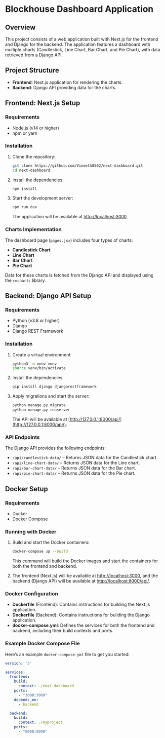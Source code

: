 # Blockhouse Dashboard Application

## Overview

This project consists of a web application built with Next.js for the frontend and Django for the backend. The application features a dashboard with multiple charts (Candlestick, Line Chart, Bar Chart, and Pie Chart), with data retrieved from a Django API.

## Project Structure

- **Frontend**: Next.js application for rendering the charts.
- **Backend**: Django API providing data for the charts.

## Frontend: Next.js Setup

### Requirements

- Node.js (v14 or higher)
- npm or yarn

### Installation

1. Clone the repository:

    ```bash
    git clone https://github.com/Vineeth0502/next-dashboard.git
    cd next-dashboard
    ```

2. Install the dependencies:

    ```bash
    npm install
    ```

3. Start the development server:

    ```bash
    npm run dev
    ```

   The application will be available at [http://localhost:3000](http://localhost:3000).

### Charts Implementation

The dashboard page (`pages.jsx`) includes four types of charts:

- **Candlestick Chart**
- **Line Chart**
- **Bar Chart**
- **Pie Chart**

Data for these charts is fetched from the Django API and displayed using the `recharts` library.

## Backend: Django API Setup

### Requirements

- Python (v3.8 or higher)
- Django
- Django REST Framework

### Installation

1. Create a virtual environment:

    ```bash
    python3 -m venv venv
    source venv/bin/activate
    ```

2. Install the dependencies:

    ```bash
    pip install django djangorestframework
    ```

3. Apply migrations and start the server:

    ```bash
    python manage.py migrate
    python manage.py runserver
    ```

   The API will be available at [http://127.0.0.1:8000/api/](http://127.0.0.1:8000/api/).

### API Endpoints

The Django API provides the following endpoints:

- `/api/candlestick-data/` – Returns JSON data for the Candlestick chart.
- `/api/line-chart-data/` – Returns JSON data for the Line chart.
- `/api/bar-chart-data/` – Returns JSON data for the Bar chart.
- `/api/pie-chart-data/` – Returns JSON data for the Pie chart.

## Docker Setup

### Requirements

- Docker
- Docker Compose

### Running with Docker

1. Build and start the Docker containers:

    ```bash
    docker-compose up --build
    ```

   This command will build the Docker images and start the containers for both the frontend and backend.

2. The frontend (Next.js) will be available at [http://localhost:3000](http://localhost:3000), and the backend (Django API) will be available at [http://localhost:8000/api/](http://localhost:8000/api/).

### Docker Configuration

- **Dockerfile** (Frontend): Contains instructions for building the Next.js application.
- **Dockerfile** (Backend): Contains instructions for building the Django application.
- **docker-compose.yml**: Defines the services for both the frontend and backend, including their build contexts and ports.

### Example Docker Compose File

Here’s an example `docker-compose.yml` file to get you started:

```yaml
version: '3'

services:
  frontend:
    build:
      context: ./next-dashboard
    ports:
      - "3000:3000"
    depends_on:
      - backend

  backend:
    build:
      context: ./myproject
    ports:
      - "8000:8000"
